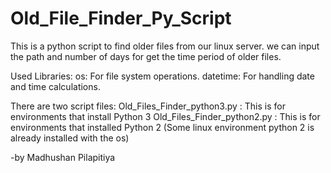 # Old_File_Finder_Py_Script
This is a python script to find older files from our linux server. we can input the path and number of days for get the time period of older files. 

Used Libraries:
  os: For file system operations.
  datetime: For handling date and time calculations.

There are two script files:
  Old_Files_Finder_python3.py : This is for environments that install Python 3
  Old_Files_Finder_python2.py : This is for environments that installed Python 2 (Some linux environment python 2 is already installed with the os)

-by Madhushan Pilapitiya
